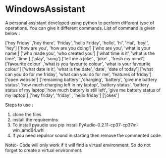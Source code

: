 # WindowsAssistant
A personal assistant developed using python to perform different type of operations.
You can give it different commands.
List of command is given below :

['hey Friday' ,'hey there', 'Friday', 'hello Friday', 'hello', 'hi', 'Hai', 'hey!', 'hey']
['how are you', 'how are you doing']
['who are you', 'what is your name']
['who made you', 'who created you']
['what time is it', 'what is the time', 'time']
['play', 'song']
['tell me a joke' , 'joke' , 'fresh my mind']
['favourite colour' ,'what is you favourite colour', 'what is your favourite colour']
['what date is it', 'what is the date', 'date', 'date of today'] 
['what can you do for me friday', 'what can you do for me', 'features of friday']
['open website']
['remaining battery' ,'charging', 'battery', 'give me battery status', 'how much charging left in my laptop', 'battery status', 'battery status of my laptop','how much battery is still left', 'give me battery status of my laptop']
['hey friday', 'friday' , 'hello friday']
['jokes']

Steps to use :
1) clone the files
2) install the requiremtns
3) To install pyaudio use pip install PyAudio-0.2.11-cp37-cp37m-win_amd64.whl
4) If you need repulsor sound in starting then remove the commented code

Note:- Code will only work if it will find a virtual environment. So do not forget to create a virtual environment.

